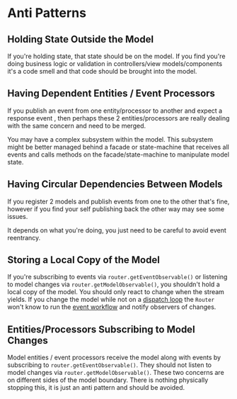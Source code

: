 # Anti Patterns

## Holding State Outside the Model

If you're holding state, that state should be on the model.
If you find you're doing business logic or validation in controllers/view models/components it's a code smell and that code should be brought into the model.

## Having Dependent Entities / Event Processors

If you publish an event from one entity/processor to another and expect a response event , then perhaps these 2 entities/processors are really dealing with the same concern and need to be merged.

You may have a complex subsystem within the model.
This subsystem might be better managed behind a facade or state-machine that receives all events and calls methods on the facade/state-machine  to manipulate model state.

## Having Circular Dependencies Between Models

If you register 2 models and publish events from one to the other that's fine, however if you find your self publishing back the other way may see some issues.

It depends on what you're doing, you just need to be careful to avoid event reentrancy.

## Storing a Local Copy of the Model

If you're subscribing to events via `router.getEventObservable()` or listening to model changes via `router.getModelObservable()`, you shouldn't hold a local copy of the model.
You should only react to change when the stream yields.
If you change the model while not on a [dispatch loop](../router-api/dispatch-loop.md) the `Router` won't know to run the [event workflow](../../_archive/advanced-concepts/complete-event-workflow.md) and notify observers of changes.

## Entities/Processors Subscribing to Model Changes

Model entities / event processors receive the model along with events by subscribing to `router.getEventObservable()`.
They should not listen to model changes via `router.getModelObservable()`.
These two concerns are on different sides of the model boundary. 
There is nothing physically stopping this, it is just an anti pattern and should be avoided.
